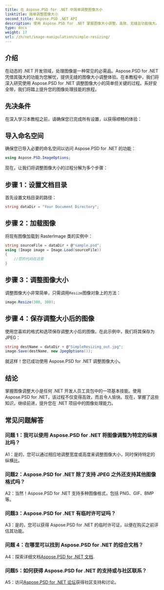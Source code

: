 ```yaml
---
title: 在 Aspose.PSD for .NET 中简单调整图像大小
linktitle: 简单调整图像大小
second_title: Aspose.PSD .NET API
description: 使用 Aspose.PSD for .NET 掌握图像大小调整。高效、无缝且功能强大。轻松提升您的 .NET 项目。
type: docs
weight: 17
url: /zh/net/image-manipulation/simple-resizing/
---
```

## 介绍

在动态的 .NET 开发领域，处理图像是一种常见的必需品。Aspose.PSD for .NET 凭借其强大的功能为您解忧，提供无缝的图像大小调整体验。在本教程中，我们将深入研究使用 Aspose.PSD for .NET 调整图像大小的简单但关键的过程。系好安全带，我们将踏上提升您的图像处理技能的旅程。

## 先决条件

在深入学习本教程之前，请确保您已完成所有设置，以获得顺畅的体验：

## 导入命名空间

确保您已导入必要的命名空间以访问 Aspose.PSD for .NET 的功能：

```csharp
using Aspose.PSD.ImageOptions;
```

现在，让我们将调整图像大小的过程分解为多个步骤：

## 步骤 1：设置文档目录

首先设置文档目录的路径：

```csharp
string dataDir = "Your Document Directory";
```

## 步骤 2：加载图像

将现有图像加载到 RasterImage 类的实例中：

```csharp
string sourceFile = dataDir + @"sample.psd";
using (Image image = Image.Load(sourceFile))
{
    //您的代码在这里
}
```

## 步骤 3：调整图像大小

调整图像大小非常简单，只需调用`Resize`图像对象上的方法：

```csharp
image.Resize(300, 300);
```

## 步骤 4：保存调整大小后的图像

使用您喜欢的格式和选项保存调整大小后的图像。在此示例中，我们将其保存为 JPEG：

```csharp
string destName = dataDir + @"SimpleResizing_out.jpg";
image.Save(destName, new JpegOptions());
```

就这样！您已成功使用 Aspose.PSD for .NET 调整图像大小。

## 结论

掌握图像调整大小是任何 .NET 开发人员工具包中的一项基本技能。使用 Aspose.PSD for .NET，该过程不仅变得高效，而且令人愉快。现在，掌握了这些知识，继续前进，提升您在 .NET 项目中的图像处理能力。

## 常见问题解答

### 问题 1：我可以使用 Aspose.PSD for .NET 将图像调整为特定的纵横比吗？

A1：是的，您可以通过相应地调整宽度或高度来调整图像大小，同时保持特定的纵横比。

### 问题2：Aspose.PSD for .NET 除了支持 JPEG 之外还支持其他图像格式吗？

A2：当然！Aspose.PSD for .NET 支持多种图像格式，包括 PNG、GIF、BMP 等。

### 问题3：Aspose.PSD for .NET 有临时许可证吗？

A3：是的，您可以获得 Aspose.PSD for .NET 的临时许可证，以便在购买之前评估其功能。

### 问题 4：在哪里可以找到 Aspose.PSD for .NET 的综合文档？

 A4：探索详细文档[Aspose.PSD for .NET 文档](https://reference.aspose.com/psd/net/).

### 问题5：如何获得 Aspose.PSD for .NET 的支持或与社区联系？

 A5：访问[Aspose.PSD for .NET 论坛](https://forum.aspose.com/c/psd/34)获得社区支持和讨论。